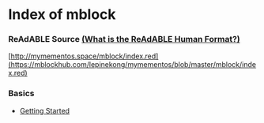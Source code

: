 
# Index of mblock


### ReAdABLE Source [(What is the ReAdABLE Human Format?)](http://readablehumanformat.com)

[http://mymementos.space/mblock/index.red](https://mblockhub.com/lepinekong/mymementos/blob/master/mblock/index.red)


### Basics

- [Getting Started](./getting-started)
                        
